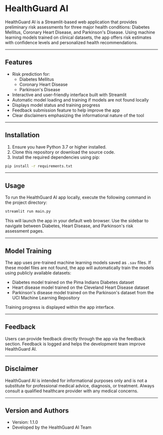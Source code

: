 # HealthGuard AI

HealthGuard AI is a Streamlit-based web application that provides preliminary risk assessments for three major health conditions: Diabetes Mellitus, Coronary Heart Disease, and Parkinson's Disease. Using machine learning models trained on clinical datasets, the app offers risk estimates with confidence levels and personalized health recommendations.

---

## Features

- Risk prediction for:
  - Diabetes Mellitus
  - Coronary Heart Disease
  - Parkinson's Disease
- Interactive and user-friendly interface built with Streamlit
- Automatic model loading and training if models are not found locally
- Displays model status and training progress
- Feedback submission feature to help improve the app
- Clear disclaimers emphasizing the informational nature of the tool

---

## Installation

1. Ensure you have Python 3.7 or higher installed.
2. Clone this repository or download the source code.
3. Install the required dependencies using pip:

```bash
pip install -r requirements.txt
```

---

## Usage

To run the HealthGuard AI app locally, execute the following command in the project directory:

```bash
streamlit run main.py
```

This will launch the app in your default web browser. Use the sidebar to navigate between Diabetes, Heart Disease, and Parkinson's risk assessment pages.

---

## Model Training

The app uses pre-trained machine learning models saved as `.sav` files. If these model files are not found, the app will automatically train the models using publicly available datasets:

- Diabetes model trained on the Pima Indians Diabetes dataset
- Heart disease model trained on the Cleveland Heart Disease dataset
- Parkinson's disease model trained on the Parkinson's dataset from the UCI Machine Learning Repository

Training progress is displayed within the app interface.

---

## Feedback

Users can provide feedback directly through the app via the feedback section. Feedback is logged and helps the development team improve HealthGuard AI.

---

## Disclaimer

HealthGuard AI is intended for informational purposes only and is not a substitute for professional medical advice, diagnosis, or treatment. Always consult a qualified healthcare provider with any medical concerns.

---

## Version and Authors

- Version: 1.1.0
- Developed by the HealthGuard AI Team
